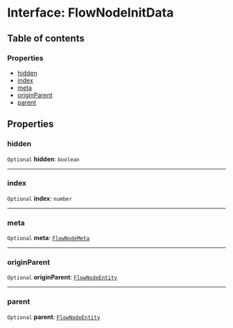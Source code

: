 # Interface: FlowNodeInitData

## Table of contents

### Properties

* [hidden](/en/auto-docs/editor/interfaces/FlowNodeInitData.md#hidden)
* [index](/en/auto-docs/editor/interfaces/FlowNodeInitData.md#index)
* [meta](/en/auto-docs/editor/interfaces/FlowNodeInitData.md#meta)
* [originParent](/en/auto-docs/editor/interfaces/FlowNodeInitData.md#originparent)
* [parent](/en/auto-docs/editor/interfaces/FlowNodeInitData.md#parent)

## Properties

### hidden

`Optional` **hidden**: `boolean`

***

### index

`Optional` **index**: `number`

***

### meta

`Optional` **meta**: [`FlowNodeMeta`](/en/auto-docs/editor/interfaces/FlowNodeMeta.md)

***

### originParent

`Optional` **originParent**: [`FlowNodeEntity`](/en/auto-docs/editor/classes/FlowNodeEntity-1.md)

***

### parent

`Optional` **parent**: [`FlowNodeEntity`](/en/auto-docs/editor/classes/FlowNodeEntity-1.md)
